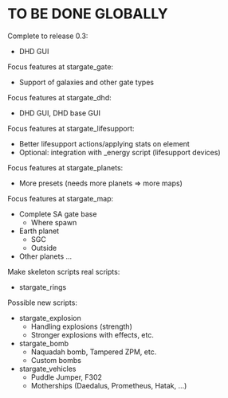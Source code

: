 # TO BE DONE GLOBALLY

Complete to release 0.3:
- DHD GUI

Focus features at stargate_gate:
- Support of galaxies and other gate types

Focus features at stargate_dhd:
- DHD GUI, DHD base GUI

Focus features at stargate_lifesupport:
- Better lifesupport actions/applying stats on element
- Optional: integration with _energy script (lifesupport devices)

Focus features at stargate_planets:
- More presets (needs more planets => more maps)

Focus features at stargate_map:
- Complete SA gate base
    - Where spawn
- Earth planet
    - SGC
    - Outside
- Other planets ...

Make skeleton scripts real scripts:
- stargate_rings

Possible new scripts:
- stargate_explosion
    - Handling explosions (strength)
    - Stronger explosions with effects, etc.
- stargate_bomb
    - Naquadah bomb, Tampered ZPM, etc.
    - Custom bombs
- stargate_vehicles
    - Puddle Jumper, F302
    - Motherships (Daedalus, Prometheus, Hatak, ...)